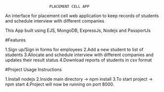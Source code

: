                         PLACEMENT CELL APP

An interface for placement cell web application to keep records of students and schedule interview with different companies

This App built using EJS, MongoDB, ExpressJs, Nodejs and PassportJs

#Features

1.Sign up/Sign in forms for employees
2.Add a new student to list of students
3.Allocate and schedule interview with different companies and updates their result status
4.Download reports of students in csv format

#Project Usage Instructions

1.Install nodejs
2.Inside main directory -> npm install
3.To start project -> npm start
4.Project will now be running on port 8000.
